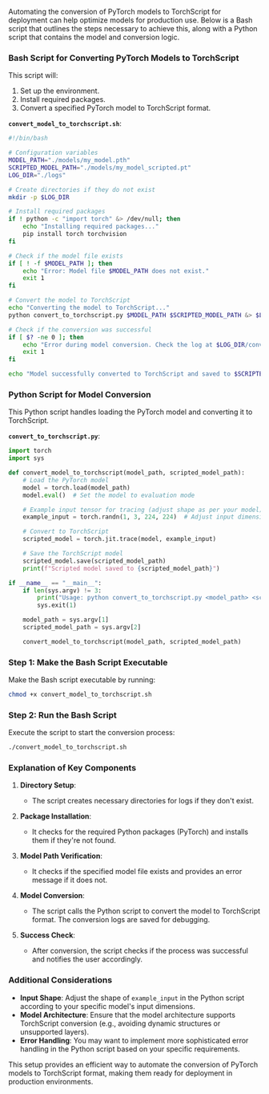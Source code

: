 Automating the conversion of PyTorch models to TorchScript for deployment can help optimize models for production use. Below is a Bash script that outlines the steps necessary to achieve this, along with a Python script that contains the model and conversion logic.

### Bash Script for Converting PyTorch Models to TorchScript

This script will:
1. Set up the environment.
2. Install required packages.
3. Convert a specified PyTorch model to TorchScript format.

**`convert_model_to_torchscript.sh`**:

```bash
#!/bin/bash

# Configuration variables
MODEL_PATH="./models/my_model.pth"
SCRIPTED_MODEL_PATH="./models/my_model_scripted.pt"
LOG_DIR="./logs"

# Create directories if they do not exist
mkdir -p $LOG_DIR

# Install required packages
if ! python -c "import torch" &> /dev/null; then
    echo "Installing required packages..."
    pip install torch torchvision
fi

# Check if the model file exists
if [ ! -f $MODEL_PATH ]; then
    echo "Error: Model file $MODEL_PATH does not exist."
    exit 1
fi

# Convert the model to TorchScript
echo "Converting the model to TorchScript..."
python convert_to_torchscript.py $MODEL_PATH $SCRIPTED_MODEL_PATH &> $LOG_DIR/conversion_log.txt

# Check if the conversion was successful
if [ $? -ne 0 ]; then
    echo "Error during model conversion. Check the log at $LOG_DIR/conversion_log.txt for details."
    exit 1
fi

echo "Model successfully converted to TorchScript and saved to $SCRIPTED_MODEL_PATH."
```

### Python Script for Model Conversion

This Python script handles loading the PyTorch model and converting it to TorchScript.

**`convert_to_torchscript.py`**:

```python
import torch
import sys

def convert_model_to_torchscript(model_path, scripted_model_path):
    # Load the PyTorch model
    model = torch.load(model_path)
    model.eval()  # Set the model to evaluation mode

    # Example input tensor for tracing (adjust shape as per your model)
    example_input = torch.randn(1, 3, 224, 224)  # Adjust input dimensions as needed

    # Convert to TorchScript
    scripted_model = torch.jit.trace(model, example_input)

    # Save the TorchScript model
    scripted_model.save(scripted_model_path)
    print(f"Scripted model saved to {scripted_model_path}")

if __name__ == "__main__":
    if len(sys.argv) != 3:
        print("Usage: python convert_to_torchscript.py <model_path> <scripted_model_path>")
        sys.exit(1)

    model_path = sys.argv[1]
    scripted_model_path = sys.argv[2]

    convert_model_to_torchscript(model_path, scripted_model_path)
```

### Step 1: Make the Bash Script Executable

Make the Bash script executable by running:

```bash
chmod +x convert_model_to_torchscript.sh
```

### Step 2: Run the Bash Script

Execute the script to start the conversion process:

```bash
./convert_model_to_torchscript.sh
```

### Explanation of Key Components

1. **Directory Setup**:
   - The script creates necessary directories for logs if they don't exist.

2. **Package Installation**:
   - It checks for the required Python packages (PyTorch) and installs them if they're not found.

3. **Model Path Verification**:
   - It checks if the specified model file exists and provides an error message if it does not.

4. **Model Conversion**:
   - The script calls the Python script to convert the model to TorchScript format. The conversion logs are saved for debugging.

5. **Success Check**:
   - After conversion, the script checks if the process was successful and notifies the user accordingly.

### Additional Considerations

- **Input Shape**: Adjust the shape of `example_input` in the Python script according to your specific model's input dimensions.
- **Model Architecture**: Ensure that the model architecture supports TorchScript conversion (e.g., avoiding dynamic structures or unsupported layers).
- **Error Handling**: You may want to implement more sophisticated error handling in the Python script based on your specific requirements.

This setup provides an efficient way to automate the conversion of PyTorch models to TorchScript format, making them ready for deployment in production environments.